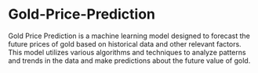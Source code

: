 # Gold-Price-Prediction
Gold Price Prediction is a machine learning model designed to forecast the future prices of gold based on historical data and other relevant factors. This model utilizes various algorithms and techniques to analyze patterns and trends in the data and make predictions about the future value of gold.
